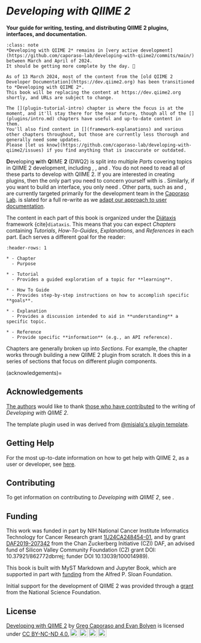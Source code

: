 # *Developing with QIIME 2*

**Your guide for writing, testing, and distributing QIIME 2 plugins, interfaces, and documentation.**

```{admonition} Development status of this content
:class: note
*Developing with QIIME 2* remains in [very active development](https://github.com/caporaso-lab/developing-with-qiime2/commits/main/) between March and April of 2024.
It should be getting more complete by the day. 🚀

As of 13 March 2024, most of the content from the [old QIIME 2 Developer Documentation](https://dev.qiime2.org) has been transitioned to *Developing with QIIME 2*.
This book will be replacing the content at https://dev.qiime2.org shortly, and URLs are subject to change.

The [](plugin-tutorial-intro) chapter is where the focus is at the moment, and it'll stay there for the near future, though all of the [](plugins/intro.md) chapters have useful and up-to-date content in them.
You'll also find content in [](framework-explanations) and various other chapters throughout, but those are currently less thorough and generally need some updates.
Please [let us know](https://github.com/caporaso-lab/developing-with-qiime2/issues) if you find anything that is inaccurate or outdated.
```

**D**eveloping **w**ith **Q**IIME **2** (DWQ2) is split into multiple *Parts* covering topics in QIIME 2 development, including [](plugin-intro), [](interface-intro), and [](documentation-intro).
You do not need to read all of these parts to develop with QIIME 2.
If you are interested in creating plugins, then the only part you need to concern yourself with is [](plugin-intro).
Similarly, if you want to build an interface, you only need [](interface-intro).
Other parts, such as [](framework-intro) and [](ci-intro), are currently targeted primarily for the development team in the [Caporaso Lab](https://cap-lab.bio).
[](documentation-intro) is slated for a full re-write as we [adapt our approach to user documentation](users-docs-refactor).

The content in each part of this book is organized under the [Diátaxis](https://diataxis.fr/) framework {cite}`diataxis`.
This means that you can expect *Chapters* containing *Tutorials*, *How-To-Guides*, *Explanations*, and *References* in each part.
Each serves a different goal for the reader:

```{list-table}
:header-rows: 1

* - Chapter
  - Purpose

* - Tutorial
  - Provides a guided exploration of a topic for **learning**.

* - How To Guide
  - Provides step-by-step instructions on how to accomplish specific **goals**.

* - Explanation
  - Provides a discussion intended to aid in **understanding** a specific topic.

* - Reference
  - Provide specific **information** (e.g., an API reference).
```

Chapters are generally broken up into *Sections*.
For example, the [](plugin-tutorial-intro) chapter works through building a new QIIME 2 plugin from scratch.
It does this in a series of sections that focus on different plugin components.

(acknowledgements)=
## Acknowledgements
[The authors](contributing-to-dwq2) would like to thank [those who have contributed](https://github.com/caporaso-lab/developing-with-qiime2/graphs/contributors) to the writing of *Developing with QIIME 2*.

The template plugin used in [](plugin-tutorial-intro) was derived from [@misialq's plugin template](https://github.com/bokulich-lab/q2-plugin-template).

## Getting Help
For the most up-to-date information on how to get help with QIIME 2, as a user or developer, see [here](https://github.com/qiime2/.github/blob/main/SUPPORT.md).

## Contributing
To get information on contributing to *Developing with QIIME 2*, see [](contributing-to-dwq2).

## Funding

This work was funded in part by NIH National Cancer Institute Informatics Technology for Cancer Research grant [1U24CA248454-01](https://reporter.nih.gov/project-details/9951750), and by grant [DAF2019-207342](https://doi.org/10.37921/862772dbrrej) from the Chan Zuckerberg Initiative (CZI) DAF, an advised fund of Silicon Valley Community Foundation (CZI grant DOI: 10.37921/862772dbrrej; funder DOI 10.13039/100014989).

This book is built with MyST Markdown and Jupyter Book, which are supported in part with [funding](https://sloan.org/grant-detail/6620) from the Alfred P. Sloan Foundation.

Initial support for the development of QIIME 2 was provided through a [grant](https://www.nsf.gov/awardsearch/showAward?AWD_ID=1565100) from the National Science Foundation.

## License

<p xmlns:cc="http://creativecommons.org/ns#" xmlns:dct="http://purl.org/dc/terms/"><a property="dct:title" rel="cc:attributionURL" href="https://github.com/caporaso-lab/developing-with-qiime2/">Developing with QIIME 2</a> by <a rel="cc:attributionURL dct:creator" property="cc:attributionName" href="https://cap-lab.bio">Greg Caporaso and Evan Bolyen</a> is licensed under <a href="https://creativecommons.org/licenses/by-nc-nd/4.0/?ref=chooser-v1" target="_blank" rel="license noopener noreferrer" style="display:inline-block;">CC BY-NC-ND 4.0.<img style="height:22px!important;margin-left:3px;vertical-align:text-bottom;" src="https://mirrors.creativecommons.org/presskit/icons/cc.svg?ref=chooser-v1" alt=""><img style="height:22px!important;margin-left:3px;vertical-align:text-bottom;" src="https://mirrors.creativecommons.org/presskit/icons/by.svg?ref=chooser-v1" alt=""><img style="height:22px!important;margin-left:3px;vertical-align:text-bottom;" src="https://mirrors.creativecommons.org/presskit/icons/nc.svg?ref=chooser-v1" alt=""><img style="height:22px!important;margin-left:3px;vertical-align:text-bottom;" src="https://mirrors.creativecommons.org/presskit/icons/nd.svg?ref=chooser-v1" alt=""></a></p>